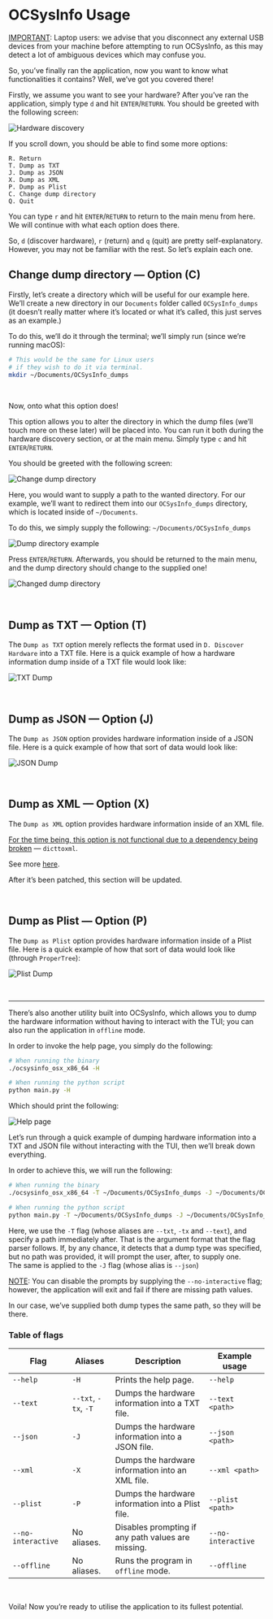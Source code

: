 # OCSysInfo Usage


<u>IMPORTANT</u>: Laptop users: we advise that you disconnect any external USB devices from your machine before attempting to run OCSysInfo, as this may detect a lot of ambiguous devices which may confuse you.

So, you’ve finally ran the application, now you want to know what functionalities it contains? Well, we’ve got you covered there! 

Firstly, we assume you want to see your hardware? After you’ve ran the application, simply type `d` and hit `ENTER`/`RETURN`. You should be greeted with the following screen:

![Hardware discovery](Images/hwdisc.png)

If you scroll down, you should be able to find some more options:

```
R. Return
T. Dump as TXT
J. Dump as JSON
X. Dump as XML
P. Dump as Plist
C. Change dump directory
Q. Quit
```

You can type `r` and hit `ENTER`/`RETURN` to return to the main menu from here. We will continue with what each option does there.

So, `d` (discover hardware), `r` (return) and `q` (quit) are pretty self-explanatory. However, you may not be familiar with the rest. So let’s explain each one.

## Change dump directory — Option (C)

Firstly, let’s create a directory which will be useful for our example here. We’ll create a new directory in our `Documents` folder called `OCSysInfo_dumps` (it doesn’t really matter where it’s located or what it’s called, this just serves as an example.)

To do this, we’ll do it through the terminal; we’ll simply run (since we’re running macOS):

```sh
# This would be the same for Linux users
# if they wish to do it via terminal.
mkdir ~/Documents/OCSysInfo_dumps
```

<br />

Now, onto what this option does! <br />

This option allows you to alter the directory in which the dump files (we’ll touch more on these later) will be placed into. You can run it both during the hardware discovery section, or at the main menu. Simply type `c` and hit `ENTER`/`RETURN`.

You should be greeted with the following screen:

![Change dump directory](Images/change-dump-dir.png)

Here, you would want to supply a path to the wanted directory. For our example, we’ll want to redirect them into our `OCSysInfo_dumps` directory, which is located inside of `~/Documents`.

To do this, we simply supply the following: `~/Documents/OCSysInfo_dumps`

![Dump directory example](Images/dump-dir.png)

Press `ENTER`/`RETURN`. Afterwards, you should be returned to the main menu, and the dump directory should change to the supplied one!

![Changed dump directory](Images/dump-dir-change.png)

<br />

## Dump as TXT — Option (T)

The `Dump as TXT` option merely reflects the format used in `D. Discover Hardware` into a TXT file. Here is a quick example of how a hardware information dump inside of a TXT file would look like:

![TXT Dump](Images/txt-dump.png)

<br />

## Dump as JSON — Option (J)

The `Dump as JSON` option provides hardware information inside of a JSON file. Here is a quick example of how that sort of data would look like:

![JSON Dump](Images/json-dump.png)

<br />

## Dump as XML — Option (X)

The `Dump as XML` option provides hardware information inside of an XML file. <br />


<u>For the time being, this option is not functional due to a dependency being broken</u> — `dicttoxml`. <br />

See more [here](https://github.com/quandyfactory/dicttoxml/issues/91).

After it’s been patched, this section will be updated.

<br />

## Dump as Plist — Option (P)

The `Dump as Plist` option provides hardware information inside of a Plist file. Here is a quick example of how that sort of data would look like (through `ProperTree`):

![Plist Dump](Images/plist-dump.png)

<br />

---

There’s also another utility built into OCSysInfo, which allows you to dump the hardware information without having to interact with the TUI; you can also run the application in `offline` mode.

In order to invoke the help page, you simply do the following:

```sh
# When running the binary
./ocsysinfo_osx_x86_64 -H

# When running the python script
python main.py -H
```

Which should print the following:

![Help page](Images/help-page.png)

Let’s run through a quick example of dumping hardware information into a TXT and JSON file without interacting with the TUI, then we’ll break down everything.

In order to achieve this, we will run the following:

```sh
# When running the binary
./ocsysinfo_osx_x86_64 -T ~/Documents/OCSysInfo_dumps -J ~/Documents/OCSysInfo_dumps

# When running the python script
python main.py -T ~/Documents/OCSysInfo_dumps -J ~/Documents/OCSysInfo_dumps
```

Here, we use the `-T` flag (whose aliases are `--txt`, `-tx` and `--text`), and specify a path immediately after. That is the argument format that the flag parser follows. If, by any chance, it detects that a dump type was specified, but no path was provided, it will prompt the user, after, to supply one. <br />
The same is applied to the `-J` flag (whose alias is `--json`)


<u>NOTE</u>: You can disable the prompts by supplying the `--no-interactive` flag; however, the application will exit and fail if there are missing path values.

In our case, we’ve supplied both dump types the same path, so they will be there. 

### Table of flags

| Flag               | Aliases              | Description                                        | Example usage      |
|--------------------|----------------------|----------------------------------------------------|--------------------|
| `--help`           | `-H`                 | Prints the help page.                              | `--help`           |
| `--text`           | `--txt`, `-tx`, `-T` | Dumps the hardware information into a TXT file.    | `--text <path>`    |
| `--json`           | `-J`                 | Dumps the hardware information into a JSON file.   | `--json <path>`    |
| `--xml`            | `-X`                 | Dumps the hardware information into an XML file.   | `--xml <path>`     |
| `--plist`          | `-P`                 | Dumps the hardware information into a Plist file.  | `--plist <path>`   |
| `--no-interactive` | No aliases.          | Disables prompting if any path values are missing. | `--no-interactive` |
| `--offline`        | No aliases.          | Runs the program in `offline` mode.                | `--offline`        |

<br />

Voila! Now you’re ready to utilise the application to its fullest potential.
